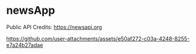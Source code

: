 # newsApp



Public API Credits: https://newsapi.org


https://github.com/user-attachments/assets/e50af272-c03a-4248-8255-e7a24b27adae


